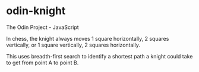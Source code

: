 # odin-knight
The Odin Project - JavaScript

In chess, the knight always moves 1 square horizontally, 2 squares vertically, or 1 square vertically, 2 squares horizontally.

This uses breadth-first search to identify a shortest path a knight could take to get from point A to point B.